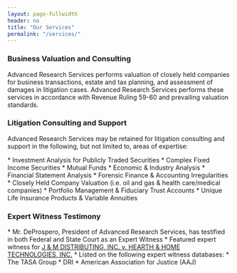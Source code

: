 ```yaml
---
layout: page-fullwidth
header: no
title: "Our Services"
permalink: "/services/"
---
```

<h3 id="valuation">Business Valuation and Consulting</h3>
<p>Advanced Research Services performs valuation of closely held companies for business transactions, estate and tax planning, and assessment of damages in litigation cases. Advanced Research Services performs these services in accordance with Revenue Ruling 59-60 and prevailing valuation standards.</p>
<h3 id="litigation">Litigation Consulting and Support</h3>
<p>Advanced Research Services may be retained for litigation consulting and support in the following, but not limited to, areas of expertise:</p>
* Investment Analysis for Publicly Traded Securities
* Complex Fixed Income Securities
* Mutual Funds
* Economic & Industry Analysis
* Financial Statement Analysis
* Forensic Finance & Accounting Irregularities
* Closely Held Company Valuation (i.e. oil and gas & health care/medical companies)
* Portfolio Management & Fiduciary Trust Accounts
* Unique Life Insurance Products & Variable Annuities
<h3 id="witness">Expert Witness Testimony</h3>
* Mr. DeProspero, President of Advanced Research Services, has testified in both Federal and State Court as an Expert Witness
* Featured expert witness for <a href="http://www.leagle.com/decision/In%20FDCO%2020150113956/J%20&%20M%20Distributing,%20Inc.%20v.%20Hearth%20&%20Home%20Technologies,%20Inc.">J & M DISTRIBUTING, INC. v. HEARTH & HOME TECHNOLOGIES, INC.</a>
* Listed on the following expert witness databases:
  * The TASA Group
  * DRI
  * American Association for Justice (AAJ)
